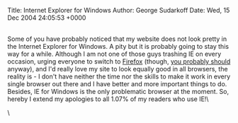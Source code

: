 Title: Internet Explorer for Windows
Author: George Sudarkoff
Date: Wed, 15 Dec 2004 24:05:53 +0000

\
Some of you have probably noticed that my website does not look pretty
in the Internet Explorer for Windows. A pity but it is probably going to
stay this way for a while. Although I am not one of those guys trashing
IE on every occasion, urging everyone to switch to
[Firefox](http://www.mozilla.org/products/firefox/) (though, [you
probably
should](http://www.internetnews.com/security/article.php/3374931)
anyway), and I'd really love my site to look equally good in all
browsers, the reality is - I don't have neither the time nor the skills
to make it work in every single browser out there and I have better and
more important things to do. Besides, IE for Windows is the only
problematic browser at the moment. So, hereby I extend my apologies to
all 1.07% of my readers who use IE!\

\

